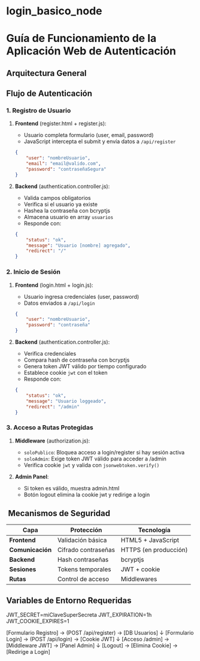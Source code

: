 # login_basico_node
# Guía de Funcionamiento de la Aplicación Web de Autenticación

##  Arquitectura General

##  Flujo de Autenticación

### 1. Registro de Usuario

1.  **Frontend** (register.html + register.js):
    * Usuario completa formulario (user, email, password)
    * JavaScript intercepta el submit y envía datos a `/api/register`

    ```json
    {
        "user": "nombreUsuario",
        "email": "email@valido.com",
        "password": "contraseñaSegura"
    }
    ```

2.  **Backend** (authentication.controller.js):
    * Valida campos obligatorios
    * Verifica si el usuario ya existe
    * Hashea la contraseña con bcryptjs
    * Almacena usuario en array `usuarios`
    * Responde con:

    ```json
    {
        "status": "ok",
        "message": "Usuario [nombre] agregado",
        "redirect": "/"
    }
    ```

### 2. Inicio de Sesión

1.  **Frontend** (login.html + login.js):
    * Usuario ingresa credenciales (user, password)
    * Datos enviados a `/api/login`

    ```json
    {
        "user": "nombreUsuario",
        "password": "contraseña"
    }
    ```

2.  **Backend** (authentication.controller.js):
    * Verifica credenciales
    * Compara hash de contraseña con bcryptjs
    * Genera token JWT válido por tiempo configurado
    * Establece cookie `jwt` con el token
    * Responde con:

    ```json
    {
        "status": "ok",
        "message": "Usuario loggeado",
        "redirect": "/admin"
    }
    ```

### 3. Acceso a Rutas Protegidas

1.  **Middleware** (authorization.js):
    * `soloPublico`: Bloquea acceso a login/register si hay sesión activa
    * `soloAdmin`: Exige token JWT válido para acceder a /admin
    * Verifica cookie `jwt` y valida con `jsonwebtoken.verify()`

2.  **Admin Panel**:
    * Si token es válido, muestra admin.html
    * Botón logout elimina la cookie jwt y redirige a login

## ️ Mecanismos de Seguridad

| Capa           | Protección             | Tecnología           |
| -------------- | ---------------------- | -------------------- |
| **Frontend** | Validación básica      | HTML5 + JavaScript   |
| **Comunicación** | Cifrado contraseñas    | HTTPS (en producción) |
| **Backend** | Hash contraseñas       | bcryptjs             |
| **Sesiones** | Tokens temporales      | JWT + cookie         |
| **Rutas** | Control de acceso      | Middlewares          |

##  Variables de Entorno Requeridas


JWT_SECRET=miClaveSuperSecreta
JWT_EXPIRATION=1h
JWT_COOKIE_EXPIRES=1


[Formulario Registro] → (POST /api/register) → [DB Usuarios]
        ↓
[Formulario Login] → (POST /api/login) → [Cookie JWT]
        ↓
[Acceso /admin] → [Middleware JWT] → [Panel Admin]
        ↓
[Logout] → [Elimina Cookie] → [Redirige a Login]

